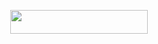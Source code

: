 <p align="center"><a href="https://heroku.com/deploy?template=https://github.com/Darklightning2008/Uzumaki"> <img src="https://img.shields.io/badge/Deploy%20To%20Heroku-black?style=for-the-badge&logo=heroku" width="220" height="38.45"/></a></p>
